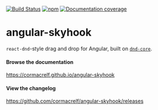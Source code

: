 [![Build Status](https://travis-ci.org/cormacrelf/angular-skyhook.svg?branch=master)](https://travis-ci.org/cormacrelf/angular-skyhook) 
[![npm](https://img.shields.io/npm/v/angular-skyhook.svg)](https://www.npmjs.com/package/angular-skyhook)
[![Documentation coverage](https://cormacrelf.github.io/angular-skyhook/images/coverage-badge.svg)](https://cormacrelf.github.io/angular-skyhook/coverage.html)

# angular-skyhook

`react-dnd`-style drag and drop for Angular, built on
[`dnd-core`](https://github.com/react-dnd/react-dnd).

#### Browse the documentation

https://cormacrelf.github.io/angular-skyhook

#### View the changelog

https://github.com/cormacrelf/angular-skyhook/releases

